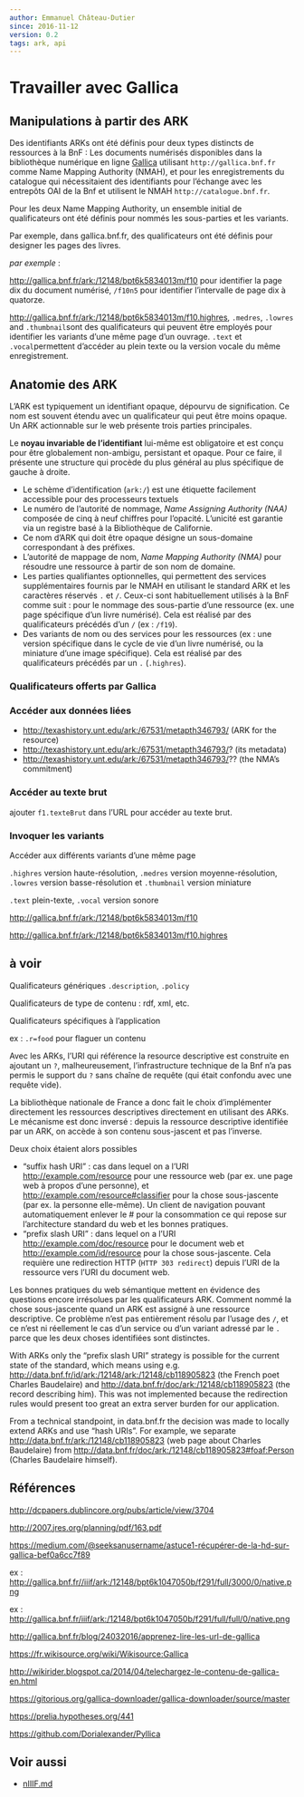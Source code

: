 ```yaml
---
author: Emmanuel Château-Dutier
since: 2016-11-12
version: 0.2
tags: ark, api
---
```


# Travailler avec Gallica

## Manipulations à partir des ARK

Des identifiants ARKs ont été définis pour deux types distincts de ressources à la BnF : Les documents numérisés disponibles dans la bibliothèque numérique en ligne [Gallica](http://gallica.bnf.fr) utilisant `http://gallica.bnf.fr` comme Name  Mapping  Authority (NMAH), et pour les enregistrements du catalogue qui nécessitaient des identifiants pour l’échange avec les entrepôts OAI de la Bnf et utilisent le NMAH  `http://catalogue.bnf.fr`.

Pour les deux Name  Mapping  Authority, un ensemble initial de qualificateurs ont été définis pour nommés les sous-parties et les variants.

Par exemple, dans gallica.bnf.fr, des qualificateurs ont été définis pour designer les pages des livres.

*par exemple* :

http://gallica.bnf.fr/ark:/12148/bpt6k5834013m/f10 pour identifier la page dix du document numérisé, `/f10n5` pour identifier l’intervalle de page dix à quatorze.

http://gallica.bnf.fr/ark:/12148/bpt6k5834013m/f10.highres, `.medres`,  `.lowres`  and `.thumbnail`sont des qualificateurs qui peuvent  être employés pour identifier les variants d’une même page d’un ouvrage. `.text` et `.vocal`permettent d’accéder au plein texte ou la version vocale du même enregistrement.

## Anatomie des ARK

L’ARK est typiquement un identifiant opaque, dépourvu de signification. Ce nom est souvent étendu avec un qualificateur qui peut être moins opaque. Un ARK actionnable sur le web présente trois parties principales.

Le **noyau invariable de l’identifiant** lui-même est obligatoire et est conçu pour être globalement non-ambigu, persistant et opaque. Pour ce faire, il présente une structure qui procède du plus général au plus spécifique de gauche à droite.

- Le schème d’identification (`ark:/`) est une étiquette facilement accessible pour des processeurs textuels
- Le numéro de l’autorité de nommage, _Name  Assigning  Authority  (NAA)_ composée de cinq à neuf chiffres pour l’opacité. L’unicité est garantie via un registre basé à la Bibliothèque de Californie.
- Ce nom d’ARK qui doit être opaque désigne un sous-domaine correspondant à des préfixes.
- L’autorité de mappage de nom, _Name Mapping Authority (NMA)_ pour résoudre une ressource à partir de son nom de domaine.
- Les parties qualifiantes optionnelles, qui permettent des services supplémentaires fournis par le NMAH en utilisant le standard ARK et les caractères réservés `.` et `/`. Ceux-ci sont habituellement utilisés à la BnF comme suit : pour le nommage des sous-partie d’une ressource (ex. une page spécifique d’un livre numérisé). Cela est réalisé par des qualificateurs précédés d’un `/` (ex : `/f19`).
- Des variants de nom ou des services pour les ressources (ex : une version spécifique dans le cycle de vie d’un livre numérisé, ou la miniature d’une image spécifique). Cela est réalisé par des qualificateurs précédés par un `.` (`.highres`).  

### Qualificateurs offerts par Gallica

### Accéder aux données liées

- http://texashistory.unt.edu/ark:/67531/metapth346793/  (ARK for the resource)
- http://texashistory.unt.edu/ark:/67531/metapth346793/?  (its metadata)
- http://texashistory.unt.edu/ark:/67531/metapth346793/??  (the NMA’s commitment)

### Accéder au texte brut

ajouter `f1.texteBrut` dans l’URL pour accéder au texte brut.

### Invoquer les variants

Accéder aux différents variants d’une même page

`.highres` version haute-résolution, `.medres` version moyenne-résolution,  `.lowres` version basse-résolution  et `.thumbnail` version miniature

`.text` plein-texte, `.vocal` version sonore

http://gallica.bnf.fr/ark:/12148/bpt6k5834013m/f10

http://gallica.bnf.fr/ark:/12148/bpt6k5834013m/f10.highres

## à voir

Qualificateurs génériques `.description`, `.policy`

Qualificateurs de type de contenu : rdf, xml, etc.

Qualificateurs spécifiques à l’application

ex : `.r=food` pour flaguer un contenu

Avec les ARKs, l’URI qui référence la resource descriptive est construite en ajoutant un `?`, malheureusement, l’infrastructure technique de la Bnf n’a pas permis le support du `?` sans chaîne de requête (qui était confondu avec une requête vide).

La bibliothèque nationale de France a donc fait le choix d’implémenter directement les ressources descriptives directement en utilisant des ARKs. Le mécanisme est donc inversé : depuis la ressource descriptive identifiée par un ARK, on accède à son contenu sous-jascent et pas l’inverse.

Deux choix étaient alors possibles

-  “suffix hash URI” : cas dans lequel on a l’URI http://example.com/resource pour une ressource web (par ex. une page web à propos d’une personne), et http://example.com/resource#classifier pour la chose sous-jascente (par ex. la personne elle-même). Un client de navigation pouvant automatiquement enlever le # pour la consommation ce qui repose sur l’architecture standard du web et les bonnes pratiques.
-  “prefix slash URI” : dans lequel on a l’URI http://example.com/doc/resource pour le document web et http://example.com/id/resource  pour la chose sous-jascente.  Cela requière une redirection HTTP (`HTTP 303 redirect`) depuis l’URI de la ressource vers l’URI du document web.

Les bonnes pratiques du web sémantique mettent en évidence des questions encore irrésolues par les qualificateurs ARK. Comment nommé la chose sous-jascente quand un ARK est assigné à une ressource descriptive. Ce problème n’est pas entièrement  résolu par l’usage des `/`, et ce n’est ni réellement le cas d’un service ou d’un variant adressé par le `.` parce que les deux choses identifiées sont distinctes.

With ARKs only the  “prefix slash  URI” strategy is possible for the current state of the standard, which means using e.g. http://data.bnf.fr/id/ark:/12148/ark:/12148/cb118905823 (the French poet Charles Baudelaire) and http://data.bnf.fr/doc/ark:/12148/cb118905823 (the record describing him). This was not implemented because the redirection rules would present too great an extra server burden for our application.  

From a technical standpoint, in data.bnf.fr the decision was made to locally extend ARKs and use “hash URIs”. For example, we separate http://data.bnf.fr/ark:/12148/cb118905823 (web page about  Charles  Baudelaire)  from  http://data.bnf.fr/doc/ark:/12148/cb118905823#foaf:Person (Charles Baudelaire himself).

## Références

http://dcpapers.dublincore.org/pubs/article/view/3704

http://2007.jres.org/planning/pdf/163.pdf

<https://medium.com/@seeksanusername/astuce1-récupérer-de-la-hd-sur-gallica-bef0a6cc7f89>

ex : http://gallica.bnf.fr//iiif/ark:/12148/bpt6k1047050b/f291/full/3000/0/native.png

ex : http://gallica.bnf.fr/iiif/ark:/12148/bpt6k1047050b/f291/full/full/0/native.png

http://gallica.bnf.fr/blog/24032016/apprenez-lire-les-url-de-gallica

https://fr.wikisource.org/wiki/Wikisource:Gallica

http://wikirider.blogspot.ca/2014/04/telechargez-le-contenu-de-gallica-en.html

https://gitorious.org/gallica-downloader/gallica-downloader/source/master

https://prelia.hypotheses.org/441

https://github.com/Dorialexander/Pyllica

## Voir aussi

- [nIIIF.md](nIIIF.md)